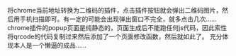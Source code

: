 将chrome当前地址转换为二维码的插件，点击插件按钮就会弹出二维码图片，然后用手机扫描即可。有一定的可能会出现弹出窗口不完全，就多点击几次……
chrome插件的popup页面是纯静态的，页面生成后不能跑任何js代码，因此索性将qrcode的代码复制过来然后添加了一个页面修改函数，然后就如此了。
充分体现本人是一个懒逼的成品……
